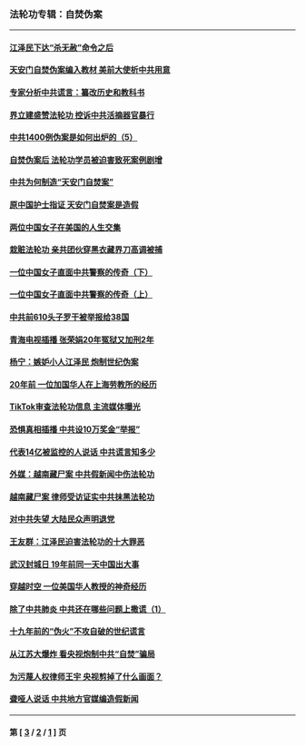 ### 法轮功专辑：自焚伪案
---
#### [江泽民下达“杀无赦”命令之后](../../pages/nf5562/n13878084.md?10200430) 
#### [天安门自焚伪案编入教材 美前大使析中共用意](../../pages/nf5562/n13791932.md?10200430) 
#### [专家分析中共谎言：纂改历史和教科书](../../pages/nf5562/n13781542.md?10200430) 
#### [界立建盛赞法轮功 控诉中共活摘器官暴行](../../pages/nf5562/n13781971.md?10200430) 
#### [中共1400例伪案是如何出炉的（5）](../../pages/nf5562/n13226831.md?10200430) 
#### [自焚伪案后 法轮功学员被迫害致死案例剧增](../../pages/nf5562/n13190600.md?10200430) 
#### [中共为何制造“天安门自焚案”](../../pages/nf5562/n13183270.md?10200430) 
#### [原中国护士指证 天安门自焚案是造假](../../pages/nf5562/n13172289.md?10200430) 
#### [两位中国女子在美国的人生交集](../../pages/nf5562/n13156138.md?10200430) 
#### [栽赃法轮功 亲共团伙穿黑衣藏界刀高调被捕](../../pages/nf5562/n13073780.md?10200430) 
#### [一位中国女子直面中共警察的传奇（下）](../../pages/nf5562/n12989706.md?10200430) 
#### [一位中国女子直面中共警察的传奇（上）](../../pages/nf5562/n12985072.md?10200430) 
#### [中共前610头子罗干被举报给38国](../../pages/nf5562/n12975419.md?10200430) 
#### [青海电视插播 张荣娟20年冤狱又加刑2年](../../pages/nf5562/n12738166.md?10200430) 
#### [杨宁：嫉妒小人江泽民 炮制世纪伪案](../../pages/nf5562/n12724108.md?10200430) 
#### [20年前 一位加国华人在上海劳教所的经历](../../pages/nf5562/n12707932.md?10200430) 
#### [TikTok审查法轮功信息 主流媒体曝光](../../pages/nf5562/n12362336.md?10200430) 
#### [恐惧真相插播 中共设10万奖金“举报”](../../pages/nf5562/n12306396.md?10200430) 
#### [代表14亿被监控的人说话 中共谎言知多少](../../pages/nf5562/n12297484.md?10200430) 
#### [外媒：越南藏尸案 中共假新闻中伤法轮功](../../pages/nf5562/n12264411.md?10200430) 
#### [越南藏尸案 律师受访证实中共抹黑法轮功](../../pages/nf5562/n12261878.md?10200430) 
#### [对中共失望 大陆民众声明退党](../../pages/nf5562/n12187315.md?10200430) 
#### [王友群：江泽民迫害法轮功的十大罪恶](../../pages/nf5562/n12169074.md?10200430) 
#### [武汉封城日 19年前同一天中国出大事](../../pages/nf5562/n12150901.md?10200430) 
#### [穿越时空  一位美国华人教授的神奇经历](../../pages/nf5562/n12097460.md?10200430) 
#### [除了中共肺炎 中共还在哪些问题上撒谎（1）](../../pages/nf5562/n11955770.md?10200430) 
#### [十九年前的“伪火”不攻自破的世纪谎言](../../pages/nf5562/n11813238.md?10200430) 
#### [从江苏大爆炸 看央视炮制中共“自焚”骗局](../../pages/nf5562/n11140275.md?10200430) 
#### [为污蔑人权律师王宇 央视剪掉了什么画面？](../../pages/nf5562/n11130142.md?10200430) 
#### [聋哑人说话 中共地方官媒编造假新闻](../../pages/nf5562/n11006067.md?10200430) 

---
#### 第 [ [3](./3.md?10200430) / [2](./2.md?10200430) / [1](./1.md?10200430) ] 页
